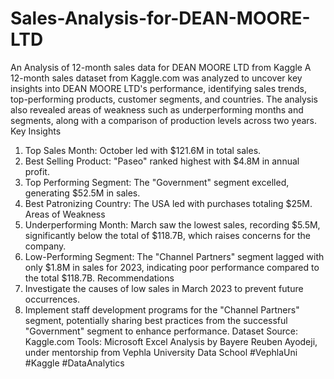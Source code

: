 # Sales-Analysis-for-DEAN-MOORE-LTD
An Analysis of 12-month sales data for DEAN MOORE LTD from Kaggle
A 12-month sales dataset from Kaggle.com was analyzed to uncover key insights into DEAN MOORE LTD's performance, identifying sales trends, top-performing products, customer segments, and countries. The analysis also revealed areas of weakness such as underperforming months and segments, along with a comparison of production levels across two years.
Key Insights
1.	Top Sales Month: October led with $121.6M in total sales.
2.	Best Selling Product: "Paseo" ranked highest with $4.8M in annual profit.
3.	Top Performing Segment: The "Government" segment excelled, generating $52.5M in sales.
4.	Best Patronizing Country: The USA led with purchases totaling $25M.
Areas of Weakness
1.	Underperforming Month: March saw the lowest sales, recording $5.5M, significantly below the total of $118.7B, which raises concerns for the company.
2.	Low-Performing Segment: The "Channel Partners" segment lagged with only $1.8M in sales for 2023, indicating poor performance compared to the total $118.7B.
Recommendations
1.	Investigate the causes of low sales in March 2023 to prevent future occurrences.
2.	Implement staff development programs for the "Channel Partners" segment, potentially sharing best practices from the successful "Government" segment to enhance performance.
Dataset Source: Kaggle.com
Tools: Microsoft Excel
Analysis by Bayere Reuben Ayodeji, under mentorship from Vephla University Data School
#VephlaUni #Kaggle #DataAnalytics
